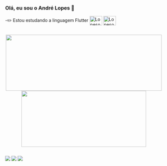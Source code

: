 ### Olá, eu sou o André Lopes 👋

-✏️ Estou estudando a linguagem Flutter 
<img align="center" alt="Lopesoa-Flutter" height="30" width="40" src="https://cdn.jsdelivr.net/gh/devicons/devicon/icons/flutter/flutter-original.svg">
<img align="center" alt="Lopesoa-Dart" height="30" width="40" src="https://cdn.jsdelivr.net/gh/devicons/devicon/icons/dart/dart-original.svg">


##

<div align="center">
  <a href="https://github.com/lopesoa">
  <img height="180em" width="500em" src="https://github-readme-stats.vercel.app/api?username=lopesoa&show_icons=true&theme=dark&include_all_commits=true&count_private=true"/>
  <img height="180em" width="400em" src="https://github-readme-stats.vercel.app/api/top-langs/?username=lopesoa&layout=compact&langs_count=7&theme=dark"/>
</div>

##

<div> 
  <a href="https://www.instagram.com/andre.lopesoa/" target="_blank"><img src="https://img.shields.io/badge/-Instagram-%23E4405F?style=for-the-badge&logo=instagram&logoColor=white" target="_blank"></a> 
  <a href = "mailto:andre.lopesoa@gmail.com"><img src="https://img.shields.io/badge/-Gmail-%23333?style=for-the-badge&logo=gmail&logoColor=white" target="_blank"></a>
  <a href="https://www.linkedin.com/in/andr%C3%A9-lopes-a65865153/" target="_blank"><img src="https://img.shields.io/badge/-LinkedIn-%230077B5?style=for-the-badge&logo=linkedin&logoColor=white" target="_blank"></a> 
</div>
